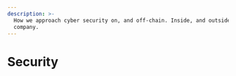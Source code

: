 ```yaml
---
description: >-
  How we approach cyber security on, and off-chain. Inside, and outside our
  company.
---
```


# Security

